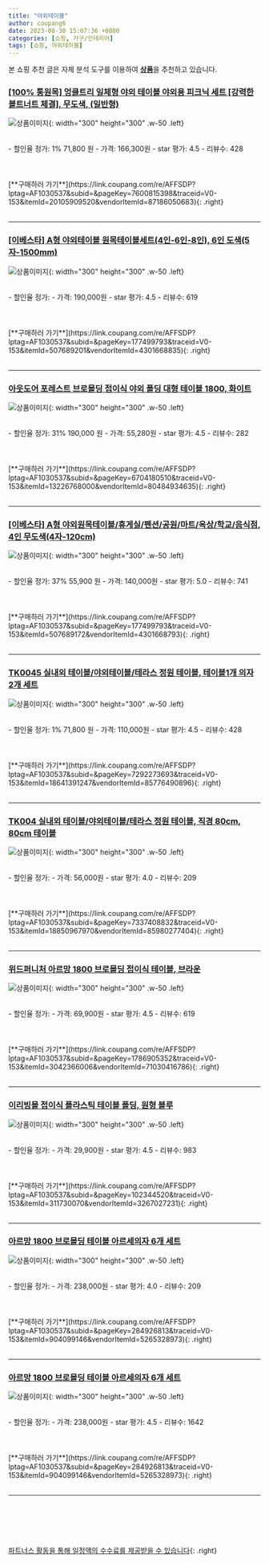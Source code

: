 ```yaml
---
title: "야외테이블"
author: coupang6
date: 2023-08-30 15:07:36 +0800
categories: [쇼핑, 가구/인테리어]
tags: [쇼핑, 야외테이블]
---
```


본 쇼핑 추천 글은 자체 분석 도구를 이용하여 [**상품**](https://link.coupang.com/a/bao1ui)을 추천하고 있습니다.

### [[100% 통원목] 엉클트리 일체형 야외 테이블 야외용 피크닉 세트 [강력한 볼트너트 체결], 무도색, (일반형)](https://link.coupang.com/re/AFFSDP?lptag=AF1030537&subid=&pageKey=7600815398&traceid=V0-153&itemId=20105909520&vendorItemId=87186050683)

![상품이미지](https://thumbnail9.coupangcdn.com/thumbnails/remote/230x230ex/image/vendor_inventory/967a/03f4d6982d0cff0b6b07f5053b92fb196ea824ee8866fec8cee033ee841e.JPG){: width="300" height="300" .w-50 .left}


<br>
- 할인율 정가: 1%  71,800   원
- 가격: 166,300원
- star 평가: 4.5
- 리뷰수: 428
<br>
<br>
<br>
<br>
[**구매하러 가기**](https://link.coupang.com/re/AFFSDP?lptag=AF1030537&subid=&pageKey=7600815398&traceid=V0-153&itemId=20105909520&vendorItemId=87186050683){: .right}
<br>
<br>

---

### [[이베스타] A형 야외테이블 원목테이블세트(4인-6인-8인), 6인 도색(5자-1500mm)](https://link.coupang.com/re/AFFSDP?lptag=AF1030537&subid=&pageKey=177499793&traceid=V0-153&itemId=507689201&vendorItemId=4301668835)

![상품이미지](https://thumbnail8.coupangcdn.com/thumbnails/remote/230x230ex/image/vendor_inventory/9d2e/4597288776badaf80d32dbdd1c9be417f68373a85014eee3865072d43a36.jpg){: width="300" height="300" .w-50 .left}


<br>
- 할인율 정가: 
- 가격: 190,000원
- star 평가: 4.5
- 리뷰수: 619
<br>
<br>
<br>
<br>
[**구매하러 가기**](https://link.coupang.com/re/AFFSDP?lptag=AF1030537&subid=&pageKey=177499793&traceid=V0-153&itemId=507689201&vendorItemId=4301668835){: .right}
<br>
<br>

---

### [아웃도어 포레스트 브로몰딩 접이식 야외 폴딩 대형 테이블 1800, 화이트](https://link.coupang.com/re/AFFSDP?lptag=AF1030537&subid=&pageKey=6704180510&traceid=V0-153&itemId=13226768000&vendorItemId=80484934635)

![상품이미지](https://thumbnail9.coupangcdn.com/thumbnails/remote/230x230ex/image/retail/images/1143570882041635-b8923891-dc44-4070-900a-bf4af6671a8d.jpg){: width="300" height="300" .w-50 .left}


<br>
- 할인율 정가: 31%  190,000   원
- 가격: 55,280원
- star 평가: 4.5
- 리뷰수: 282
<br>
<br>
<br>
<br>
[**구매하러 가기**](https://link.coupang.com/re/AFFSDP?lptag=AF1030537&subid=&pageKey=6704180510&traceid=V0-153&itemId=13226768000&vendorItemId=80484934635){: .right}
<br>
<br>

---

### [[이베스타] A형 야외원목테이블/휴게실/펜션/공원/마트/옥상/학교/음식점, 4인 무도색(4자-120cm)](https://link.coupang.com/re/AFFSDP?lptag=AF1030537&subid=&pageKey=177499793&traceid=V0-153&itemId=507689172&vendorItemId=4301668793)

![상품이미지](https://thumbnail8.coupangcdn.com/thumbnails/remote/230x230ex/image/vendor_inventory/9d2e/4597288776badaf80d32dbdd1c9be417f68373a85014eee3865072d43a36.jpg){: width="300" height="300" .w-50 .left}


<br>
- 할인율 정가: 37%  55,900   원
- 가격: 140,000원
- star 평가: 5.0
- 리뷰수: 741
<br>
<br>
<br>
<br>
[**구매하러 가기**](https://link.coupang.com/re/AFFSDP?lptag=AF1030537&subid=&pageKey=177499793&traceid=V0-153&itemId=507689172&vendorItemId=4301668793){: .right}
<br>
<br>

---

### [TK0045 실내외 테이블/야외테이블/테라스 정원 테이블, 테이블1개 의자 2개 세트](https://link.coupang.com/re/AFFSDP?lptag=AF1030537&subid=&pageKey=7292273693&traceid=V0-153&itemId=18641391247&vendorItemId=85776490896)

![상품이미지](https://thumbnail9.coupangcdn.com/thumbnails/remote/230x230ex/image/vendor_inventory/0d4b/0a415dc8d46413e79647b8c096f1d4e76083459db32241947edd40af4eab.jpg){: width="300" height="300" .w-50 .left}


<br>
- 할인율 정가: 1%  71,800   원
- 가격: 110,000원
- star 평가: 4.5
- 리뷰수: 428
<br>
<br>
<br>
<br>
[**구매하러 가기**](https://link.coupang.com/re/AFFSDP?lptag=AF1030537&subid=&pageKey=7292273693&traceid=V0-153&itemId=18641391247&vendorItemId=85776490896){: .right}
<br>
<br>

---

### [TK004 실내외 테이블/야외테이블/테라스 정원 테이블, 직경 80cm, 80cm 테이블](https://link.coupang.com/re/AFFSDP?lptag=AF1030537&subid=&pageKey=7337408832&traceid=V0-153&itemId=18850967970&vendorItemId=85980277404)

![상품이미지](https://thumbnail7.coupangcdn.com/thumbnails/remote/230x230ex/image/vendor_inventory/1aa0/e987acc0f2b0f5fa70aa101028fec2cc3dd4d29d880c631c74271ad6545a.png){: width="300" height="300" .w-50 .left}


<br>
- 할인율 정가: 
- 가격: 56,000원
- star 평가: 4.0
- 리뷰수: 209
<br>
<br>
<br>
<br>
[**구매하러 가기**](https://link.coupang.com/re/AFFSDP?lptag=AF1030537&subid=&pageKey=7337408832&traceid=V0-153&itemId=18850967970&vendorItemId=85980277404){: .right}
<br>
<br>

---

### [위드퍼니처 아르망 1800 브로몰딩 접이식 테이블, 브라운](https://link.coupang.com/re/AFFSDP?lptag=AF1030537&subid=&pageKey=1786905352&traceid=V0-153&itemId=3042366006&vendorItemId=71030416786)

![상품이미지](https://thumbnail9.coupangcdn.com/thumbnails/remote/230x230ex/image/retail/images/4274036661555741-5ee6dd6d-ddfe-476a-ac61-a795aea1e72d.jpg){: width="300" height="300" .w-50 .left}


<br>
- 할인율 정가: 
- 가격: 69,900원
- star 평가: 4.5
- 리뷰수: 619
<br>
<br>
<br>
<br>
[**구매하러 가기**](https://link.coupang.com/re/AFFSDP?lptag=AF1030537&subid=&pageKey=1786905352&traceid=V0-153&itemId=3042366006&vendorItemId=71030416786){: .right}
<br>
<br>

---

### [이리빙몰 접이식 플라스틱 테이블 폴딩, 원형 블루](https://link.coupang.com/re/AFFSDP?lptag=AF1030537&subid=&pageKey=102344520&traceid=V0-153&itemId=311730070&vendorItemId=3267027231)

![상품이미지](https://thumbnail6.coupangcdn.com/thumbnails/remote/230x230ex/image/vendor_inventory/7b7f/f3eeb99178bfcbc24c40234fe98a3ee947b994db09fbc21edf58730b456a.JPG){: width="300" height="300" .w-50 .left}


<br>
- 할인율 정가: 
- 가격: 29,900원
- star 평가: 4.5
- 리뷰수: 983
<br>
<br>
<br>
<br>
[**구매하러 가기**](https://link.coupang.com/re/AFFSDP?lptag=AF1030537&subid=&pageKey=102344520&traceid=V0-153&itemId=311730070&vendorItemId=3267027231){: .right}
<br>
<br>

---

### [아르망 1800 브로몰딩 테이블 아르세의자 6개 세트](https://link.coupang.com/re/AFFSDP?lptag=AF1030537&subid=&pageKey=284926813&traceid=V0-153&itemId=904099146&vendorItemId=5265328973)

![상품이미지](https://thumbnail8.coupangcdn.com/thumbnails/remote/230x230ex/image/vendor_inventory/32eb/568dd6fce0923161d2825cb665981b08bc5bea316e79435ad2e864746195.jpg){: width="300" height="300" .w-50 .left}


<br>
- 할인율 정가: 
- 가격: 238,000원
- star 평가: 4.0
- 리뷰수: 209
<br>
<br>
<br>
<br>
[**구매하러 가기**](https://link.coupang.com/re/AFFSDP?lptag=AF1030537&subid=&pageKey=284926813&traceid=V0-153&itemId=904099146&vendorItemId=5265328973){: .right}
<br>
<br>

---

### [아르망 1800 브로몰딩 테이블 아르세의자 6개 세트](https://link.coupang.com/re/AFFSDP?lptag=AF1030537&subid=&pageKey=284926813&traceid=V0-153&itemId=904099146&vendorItemId=5265328973)

![상품이미지](https://thumbnail8.coupangcdn.com/thumbnails/remote/230x230ex/image/vendor_inventory/32eb/568dd6fce0923161d2825cb665981b08bc5bea316e79435ad2e864746195.jpg){: width="300" height="300" .w-50 .left}


<br>
- 할인율 정가: 
- 가격: 238,000원
- star 평가: 4.5
- 리뷰수: 1642
<br>
<br>
<br>
<br>
[**구매하러 가기**](https://link.coupang.com/re/AFFSDP?lptag=AF1030537&subid=&pageKey=284926813&traceid=V0-153&itemId=904099146&vendorItemId=5265328973){: .right}
<br>
<br>

---
<br><br><br><br><br> [파트너스 활동을 통해 일정액의 수수료를 제공받을 수 있습니다](https://link.coupang.com/a/bao1ui){: .right}